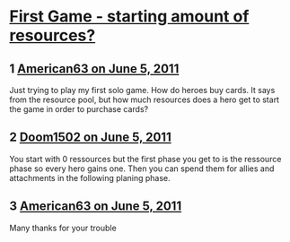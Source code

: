 # [First Game - starting amount of resources?](https://community.fantasyflightgames.com/topic/47898-first-game-starting-amount-of-resources/)

## 1 [American63 on June 5, 2011](https://community.fantasyflightgames.com/topic/47898-first-game-starting-amount-of-resources/?do=findComment&comment=480426)

Just trying to play my first solo game. How do heroes buy cards. It says from the resource pool, but how much resources does a hero get to start the game in order to purchase cards? 

## 2 [Doom1502 on June 5, 2011](https://community.fantasyflightgames.com/topic/47898-first-game-starting-amount-of-resources/?do=findComment&comment=480440)

You start with 0 ressources but the first phase you get to is the ressource phase so every hero gains one. Then you can spend them for allies and attachments in the following planing phase.

## 3 [American63 on June 5, 2011](https://community.fantasyflightgames.com/topic/47898-first-game-starting-amount-of-resources/?do=findComment&comment=480550)

Many thanks for your trouble

